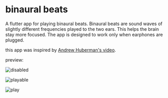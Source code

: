 # binaural beats

A flutter app for playing binaural beats. Binaural beats are sound waves of slightly different frequencies played 
to the two ears. This helps the brain stay more focused. The app is designed to work only when earphones are plugged.

this app was inspired by [Andrew Huberman's video](https://youtu.be/yb5zpo5WDG4).

preview:

![disabled](https://github.com/Dechie/binaural-beats/assets/104849949/1044602e-5e5b-4115-b3f3-361d4fd1fb3b)

![playable](https://github.com/Dechie/binaural-beats/assets/104849949/a29fc2ce-1701-4005-8d8d-633abd3b1220)

![play](https://github.com/Dechie/binaural-beats/assets/104849949/8ba33b3b-806e-49ed-9f08-b2951c1a8643)
